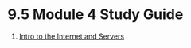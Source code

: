 # 9.5 Module 4 Study Guide

1. [Intro to the Internet and Servers](./01-intro-to-internet-and-servers.md)
